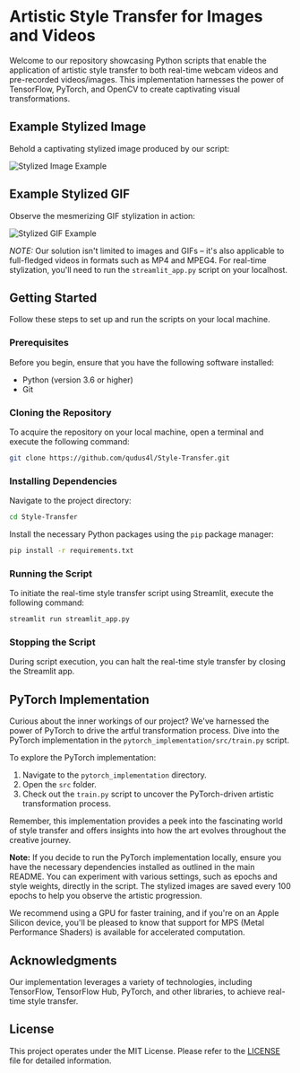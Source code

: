 #  Artistic Style Transfer for Images and Videos

Welcome to our repository showcasing Python scripts that enable the application of artistic style transfer to both real-time webcam videos and pre-recorded videos/images. This implementation harnesses the power of TensorFlow, PyTorch, and OpenCV to create captivating visual transformations.

## Example Stylized Image

Behold a captivating stylized image produced by our script:

![Stylized Image Example](https://github.com/qudus4l/Style-Transfer/assets/110972011/7330d8cc-e9b8-4e1c-a5ff-a226c9bff096)

## Example Stylized GIF

Observe the mesmerizing GIF stylization in action:

![Stylized GIF Example](https://github.com/qudus4l/Style-Transfer/assets/110972011/e2b706e3-6664-46ab-8633-42442a29a98e)

*NOTE:* Our solution isn't limited to images and GIFs – it's also applicable to full-fledged videos in formats such as MP4 and MPEG4. For real-time stylization, you'll need to run the `streamlit_app.py` script on your localhost.

## Getting Started

Follow these steps to set up and run the scripts on your local machine.

### Prerequisites

Before you begin, ensure that you have the following software installed:

- Python (version 3.6 or higher)
- Git

### Cloning the Repository

To acquire the repository on your local machine, open a terminal and execute the following command:

```sh
git clone https://github.com/qudus4l/Style-Transfer.git
```

### Installing Dependencies

Navigate to the project directory:

```sh
cd Style-Transfer
```

Install the necessary Python packages using the `pip` package manager:

```sh
pip install -r requirements.txt
```

### Running the Script

To initiate the real-time style transfer script using Streamlit, execute the following command:

```sh
streamlit run streamlit_app.py
```

### Stopping the Script

During script execution, you can halt the real-time style transfer by closing the Streamlit app.

## PyTorch Implementation

Curious about the inner workings of our project? We've harnessed the power of PyTorch to drive the artful transformation process. Dive into the PyTorch implementation in the `pytorch_implementation/src/train.py` script.

To explore the PyTorch implementation:

1. Navigate to the `pytorch_implementation` directory.
2. Open the `src` folder.
3. Check out the `train.py` script to uncover the PyTorch-driven artistic transformation process.

Remember, this implementation provides a peek into the fascinating world of style transfer and offers insights into how the art evolves throughout the creative journey.

**Note:** If you decide to run the PyTorch implementation locally, ensure you have the necessary dependencies installed as outlined in the main README. You can experiment with various settings, such as epochs and style weights, directly in the script. The stylized images are saved every 100 epochs to help you observe the artistic progression.

We recommend using a GPU for faster training, and if you're on an Apple Silicon device, you'll be pleased to know that support for MPS (Metal Performance Shaders) is available for accelerated computation.

## Acknowledgments

Our implementation leverages a variety of technologies, including TensorFlow, TensorFlow Hub, PyTorch, and other libraries, to achieve real-time style transfer.

## License

This project operates under the MIT License. Please refer to the [LICENSE](LICENSE) file for detailed information.
